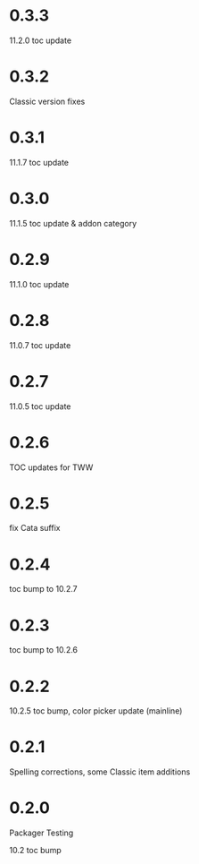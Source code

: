 # 0.3.3

11.2.0 toc update

# 0.3.2

Classic version fixes

# 0.3.1

11.1.7 toc update

# 0.3.0

11.1.5 toc update & addon category

# 0.2.9

11.1.0 toc update

# 0.2.8

11.0.7 toc update

# 0.2.7

11.0.5 toc update

# 0.2.6

TOC updates for TWW

# 0.2.5

fix Cata suffix

# 0.2.4

toc bump to 10.2.7

# 0.2.3

toc bump to 10.2.6

# 0.2.2

10.2.5 toc bump, color picker update (mainline)

# 0.2.1

Spelling corrections, some Classic item additions

# 0.2.0

Packager Testing

10.2 toc bump